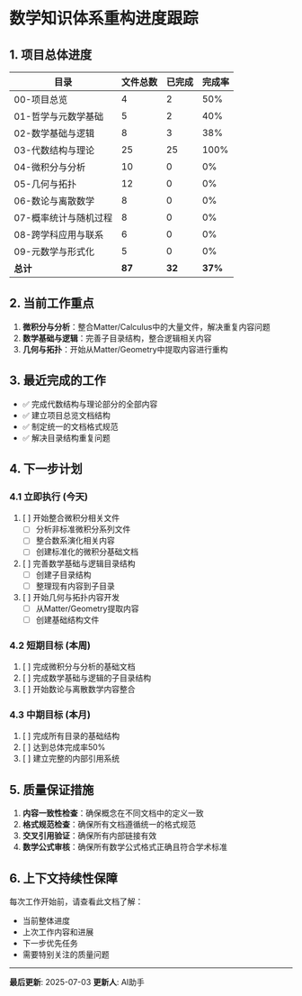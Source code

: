 # 数学知识体系重构进度跟踪

## 1. 项目总体进度

| 目录                   | 文件总数 | 已完成 | 完成率 |
|----------------------|-------|-----|-----|
| 00-项目总览             | 4     | 2   | 50% |
| 01-哲学与元数学基础        | 5     | 2   | 40% |
| 02-数学基础与逻辑         | 8     | 3   | 38% |
| 03-代数结构与理论         | 25    | 25  | 100% |
| 04-微积分与分析          | 10    | 0   | 0%  |
| 05-几何与拓扑           | 12    | 0   | 0%  |
| 06-数论与离散数学         | 8     | 0   | 0%  |
| 07-概率统计与随机过程       | 8     | 0   | 0%  |
| 08-跨学科应用与联系        | 6     | 0   | 0%  |
| 09-元数学与形式化         | 5     | 0   | 0%  |
| **总计**               | **87**| **32**| **37%**|

## 2. 当前工作重点

1. **微积分与分析**：整合Matter/Calculus中的大量文件，解决重复内容问题
2. **数学基础与逻辑**：完善子目录结构，整合逻辑相关内容
3. **几何与拓扑**：开始从Matter/Geometry中提取内容进行重构

## 3. 最近完成的工作

- ✅ 完成代数结构与理论部分的全部内容
- ✅ 建立项目总览文档结构
- ✅ 制定统一的文档格式规范
- ✅ 解决目录结构重复问题

## 4. 下一步计划

### 4.1 立即执行 (今天)

1. [ ] 开始整合微积分相关文件
   - [ ] 分析非标准微积分系列文件
   - [ ] 整合数系演化相关内容
   - [ ] 创建标准化的微积分基础文档

2. [ ] 完善数学基础与逻辑目录结构
   - [ ] 创建子目录结构
   - [ ] 整理现有内容到子目录

3. [ ] 开始几何与拓扑内容开发
   - [ ] 从Matter/Geometry提取内容
   - [ ] 创建基础结构文件

### 4.2 短期目标 (本周)

1. [ ] 完成微积分与分析的基础文档
2. [ ] 完成数学基础与逻辑的子目录结构
3. [ ] 开始数论与离散数学内容整合

### 4.3 中期目标 (本月)

1. [ ] 完成所有目录的基础结构
2. [ ] 达到总体完成率50%
3. [ ] 建立完整的内部引用系统

## 5. 质量保证措施

1. **内容一致性检查**：确保概念在不同文档中的定义一致
2. **格式规范检查**：确保所有文档遵循统一的格式规范
3. **交叉引用验证**：确保所有内部链接有效
4. **数学公式审核**：确保所有数学公式格式正确且符合学术标准

## 6. 上下文持续性保障

每次工作开始前，请查看此文档了解：
- 当前整体进度
- 上次工作内容和进展
- 下一步优先任务
- 需要特别关注的质量问题

---

**最后更新**: 2025-07-03
**更新人**: AI助手
